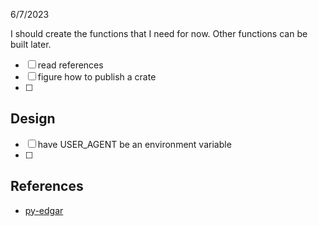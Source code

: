 6/7/2023

I should create the functions that I need for now.
Other functions can be built later.

- [ ] read references
- [ ] figure how to publish a crate
- [ ] 

## Design

- [ ] have USER_AGENT be an environment variable
- [ ] 

## References
- [py-edgar](https://github.com/joeyism/py-edgar/tree/master)